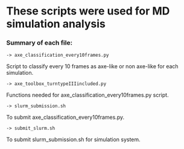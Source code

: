 # These scripts were used for MD simulation analysis

### Summary of each file:
	-> axe_classification_every10frames.py

Script to classify every 10 frames as axe-like or non axe-like for each simulation. 

	-> axe_toolbox_turntypeIIIincluded.py

Functions needed for axe_classification_every10frames.py script. 

	-> slurm_submission.sh

To submit axe_classification_every10frames.py.

	-> submit_slurm.sh

To submit slurm_submission.sh for simulation system. 
